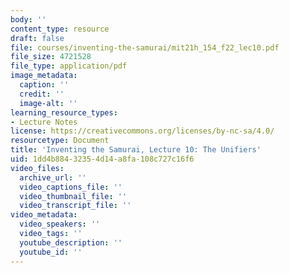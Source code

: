 ```yaml
---
body: ''
content_type: resource
draft: false
file: courses/inventing-the-samurai/mit21h_154_f22_lec10.pdf
file_size: 4721528
file_type: application/pdf
image_metadata:
  caption: ''
  credit: ''
  image-alt: ''
learning_resource_types:
- Lecture Notes
license: https://creativecommons.org/licenses/by-nc-sa/4.0/
resourcetype: Document
title: 'Inventing the Samurai, Lecture 10: The Unifiers'
uid: 1dd4b884-3235-4d14-a8fa-108c727c16f6
video_files:
  archive_url: ''
  video_captions_file: ''
  video_thumbnail_file: ''
  video_transcript_file: ''
video_metadata:
  video_speakers: ''
  video_tags: ''
  youtube_description: ''
  youtube_id: ''
---
```


